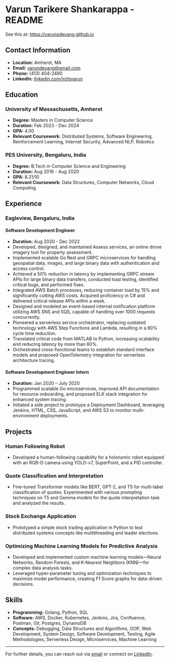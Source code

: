 # Varun Tarikere Shankarappa - README


See this at: https://varunsdevang.github.io

## Contact Information
- **Location:** Amherst, MA
- **Email:** [varundevang@gmail.com](mailto:varundevang@gmail.com)
- **Phone:** (413) 404-2490
- **LinkedIn:** [linkedin.com/in/tsvarun](https://www.linkedin.com/in/tsvarun)

## Education

### University of Massachusetts, Amherst
- **Degree:** Masters in Computer Science
- **Duration:** Feb 2023 - Dec 2024
- **GPA:** 4.00
- **Relevant Coursework:** Distributed Systems, Software Engineering, Reinforcement Learning, Internet Security, Advanced NLP, Robotics

### PES University, Bengaluru, India
- **Degree:** B.Tech in Computer Science and Engineering
- **Duration:** Aug 2016 - Aug 2020
- **GPA:** 8.31/10
- **Relevant Coursework:** Data Structures, Computer Networks, Cloud Computing

## Experience

### Eagleview, Bengaluru, India

#### Software Development Engineer
- **Duration:** Aug 2020 - Dec 2022
- Developed, designed, and maintained Assess services, an online drone imagery tool for property assessment.
- Implemented scalable Go Rest and GRPC microservices for handling geospatial data, images, and large binary data with authentication and access control.
- Achieved a 50% reduction in latency by implementing GRPC stream APIs for large binary data transfers, conducted load testing, identified critical bugs, and performed fixes.
- Integrated AWS Batch processes, reducing container load by 15% and significantly cutting AWS costs. Acquired proficiency in C# and delivered critical release APIs within a week.
- Designed and modeled an event-based internal notification platform utilizing AWS SNS and SQS, capable of handling over 1000 requests concurrently.
- Pioneered a serverless service orchestrator, replacing outdated technology with AWS Step Functions and Lambda, resulting in a 60% cycle time reduction.
- Translated critical code from MATLAB to Python, increasing scalability and reducing latency by more than 60%.
- Orchestrated cross-functional teams to establish standard interface models and proposed OpenTelemetry integration for serverless architecture tracing.

#### Software Development Engineer Intern
- **Duration:** Jan 2020 – July 2020
- Programmed scalable Go microservices, improved API documentation for resource onboarding, and proposed ELK stack integration for enhanced system tracing.
- Initiated a side project to prototype a Deployment Dashboard, leveraging Jenkins, HTML, CSS, JavaScript, and AWS S3 to monitor multi-environment deployments.

## Projects

### Human Following Robot
- Developed a human-following capability for a holonomic robot equipped with an RGB-D camera using YOLO-v7, SuperPoint, and a PID controller.

### Quote Classification and Interpretation
- Fine-tuned Transformer models like BERT, GPT-2, and T5 for multi-label classification of quotes. Experimented with various prompting techniques on T5 and Gemma models for the quote interpretation task and analyzed the results.

### Stock Exchange Application
- Prototyped a simple stock trading application in Python to test distributed systems concepts like multithreading and leader elections.

### Optimizing Machine Learning Models for Predictive Analysis
- Developed and implemented custom machine learning models—Neural Networks, Random Forests, and K-Nearest Neighbors (KNN)—for complex data analysis tasks.
- Leveraged hyper-parameter tuning and optimization techniques to maximize model performance, creating F1 Score graphs for data-driven decisions.

## Skills

- **Programming:** Golang, Python, SQL
- **Software:** AWS, Docker, Kubernetes, Jenkins, Jira, Confluence, Postman, Git, Postgres, DynamoDB
- **Concepts:** Debugging, Data Structures and Algorithms, OOP, Web Development, System Design, Software Development, Testing, Agile Methodologies, Serverless Design, Microservices, Machine Learning

---

For further details, you can reach out via [email](mailto:varundevang@gmail.com) or connect on [LinkedIn](https://www.linkedin.com/in/tsvarun).
